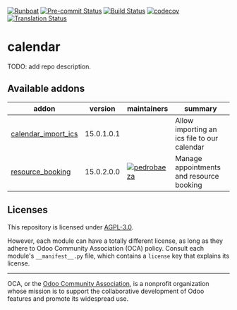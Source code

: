 
[![Runboat](https://img.shields.io/badge/runboat-Try%20me-875A7B.png)](https://runboat.odoo-community.org/builds?repo=OCA/calendar&target_branch=15.0)
[![Pre-commit Status](https://github.com/OCA/calendar/actions/workflows/pre-commit.yml/badge.svg?branch=15.0)](https://github.com/OCA/calendar/actions/workflows/pre-commit.yml?query=branch%3A15.0)
[![Build Status](https://github.com/OCA/calendar/actions/workflows/test.yml/badge.svg?branch=15.0)](https://github.com/OCA/calendar/actions/workflows/test.yml?query=branch%3A15.0)
[![codecov](https://codecov.io/gh/OCA/calendar/branch/15.0/graph/badge.svg)](https://codecov.io/gh/OCA/calendar)
[![Translation Status](https://translation.odoo-community.org/widgets/calendar-15-0/-/svg-badge.svg)](https://translation.odoo-community.org/engage/calendar-15-0/?utm_source=widget)

<!-- /!\ do not modify above this line -->

# calendar

TODO: add repo description.

<!-- /!\ do not modify below this line -->

<!-- prettier-ignore-start -->

[//]: # (addons)

Available addons
----------------
addon | version | maintainers | summary
--- | --- | --- | ---
[calendar_import_ics](calendar_import_ics/) | 15.0.1.0.1 |  | Allow importing an ics file to our calendar
[resource_booking](resource_booking/) | 15.0.2.0.0 | [![pedrobaeza](https://github.com/pedrobaeza.png?size=30px)](https://github.com/pedrobaeza) | Manage appointments and resource booking

[//]: # (end addons)

<!-- prettier-ignore-end -->

## Licenses

This repository is licensed under [AGPL-3.0](LICENSE).

However, each module can have a totally different license, as long as they adhere to Odoo Community Association (OCA)
policy. Consult each module's `__manifest__.py` file, which contains a `license` key
that explains its license.

----
OCA, or the [Odoo Community Association](http://odoo-community.org/), is a nonprofit
organization whose mission is to support the collaborative development of Odoo features
and promote its widespread use.
